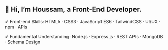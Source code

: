 ## 👋 Hi, I’m Houssam, a Front-End Developer.

✔ Front-end Skills: HTML5 · CSS3 · JavaScript ES6 · TailwindCSS · UI/UX · npm · APIs

✔ Fundamental Understanding: Node.js · Express.js · REST APIs · MongoDB · Schema Design
